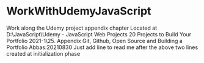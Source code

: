 # WorkWithUdemyJavaScript
Work along the Udemy project appendix chapter Located at D:\JavaScript\Udemy - JavaScript Web Projects 20 Projects to Build Your Portfolio 2021-1\25. Appendix Git, Github, Open Source and Building a Portfolio
Abbas:20210830 Just add line to read me after the above two lines created at initialization phase
